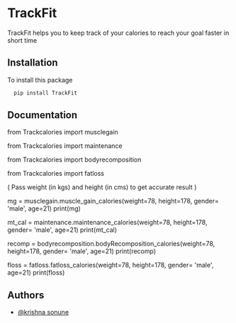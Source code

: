 
# TrackFit

TrackFit helps you to keep track of your calories to reach your goal faster in short time

## Installation

To install this package

```bash
  pip install TrackFit
```


## Documentation

from Trackcalories import musclegain 

from Trackcalories import maintenance

from Trackcalories import bodyrecomposition

from Trackcalories import fatloss


( Pass weight (in kgs) and height (in cms) to get accurate result )

mg =  musclegain.muscle_gain_calories(weight=78, height=178, gender= 'male', age=21)
print(mg)

mt_cal =  maintenance.maintenance_calories(weight=78, height=178, gender= 'male', age=21)
print(mt_cal)

recomp = bodyrecomposition.bodyRecomposition_calories(weight=78, height=178, gender= 'male', age=21)
print(recomp)

floss = fatloss.fatloss_calories(weight=78, height=178, gender= 'male', age=21)
print(floss)



## Authors

- [@krishna sonune](https://www.github.com/krishnasonune)

